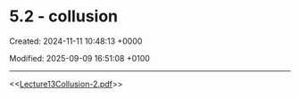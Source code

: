 # 5.2 - collusion

Created: 2024-11-11 10:48:13 +0000

Modified: 2025-09-09 16:51:08 +0100

---

<<[Lecture13Collusion-2.pdf](../../media/Lecture13Collusion-2.pdf)>>


